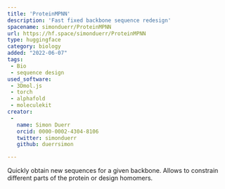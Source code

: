```yaml
---
title: 'ProteinMPNN'
description: 'Fast fixed backbone sequence redesign'
spacename: simonduerr/ProteinMPNN
url: https://hf.space/simonduerr/ProteinMPNN
type: huggingface
category: biology
added: "2022-06-07"
tags:
 - Bio
 - sequence design
used_software:
 - 3Dmol.js
 - torch
 - alphafold
 - moleculekit
creator:
 - 
   name: Simon Duerr
   orcid: 0000-0002-4304-8106
   twitter: simonduerr
   github: duerrsimon

---
```


Quickly obtain new sequences for a given backbone. Allows to constrain different parts of the protein or design homomers.
